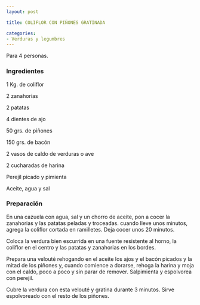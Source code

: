 ```yaml
---
layout: post

title: COLIFLOR CON PIÑONES GRATINADA

categories:
- Verduras y legumbres
---
```

Para 4 personas.

<h3>Ingredientes</h3>

1 Kg. de coliflor

2 zanahorias

2 patatas

4 dientes de ajo

50 grs. de piñones

150 grs. de bacón

2 vasos de caldo de verduras o ave

2 cucharadas de harina

Perejil picado y pimienta

Aceite, agua y sal

<h3>Preparación</h3>

En una cazuela con agua, sal y un chorro de aceite, pon a cocer la zanahorias y las patatas peladas y troceadas. cuando lleve unos minutos, agrega la coliflor cortada en ramilletes. Deja cocer unos 20 minutos.

Coloca la verdura bien escurrida en una fuente resistente al horno, la coliflor en el centro y las patatas y zanahorias en los bordes.

Prepara una velouté rehogando en el aceite los ajos y el bacón picados y la mitad de los piñones y, cuando comience a dorarse, rehoga la harina y moja con el caldo, poco a poco y sin parar de remover. Salpimienta y espolvorea con perejil.

Cubre la verdura con esta velouté y gratina durante 3 minutos. Sirve espolvoreado con el resto de los piñones.

